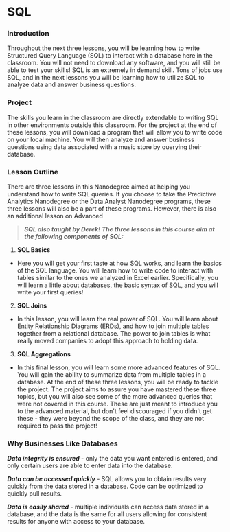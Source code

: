 # SQL

### Introduction 

Throughout the next three lessons, you will be learning how to write Structured Query Language (SQL) to interact with a database here in the classroom. You will not need to download any software, and you will still be able to test your skills!  SQL is an extremely in demand skill. Tons of jobs use SQL, and in the next lessons you will be learning how to utilize SQL to analyze data and answer business questions.  

### Project 

The skills you learn in the classroom are directly extendable to writing SQL in other environments outside this classroom. For the project at the end of these lessons, you will download a program that will allow you to write code on your local machine. You will then analyze and answer business questions using data associated with a music store by querying their database.  

### Lesson Outline 

There are three lessons in this Nanodegree aimed at helping you understand how to write SQL queries. If you choose to take the Predictive Analytics Nanodegree or the Data Analyst Nanodegree programs, these three lessons will also be a part of these programs. However, there is also an additional lesson on Advanced 

> ***SQL also taught by Derek!  The three lessons in this course aim at the following components of SQL:***

1. **SQL Basics** 
- Here you will get your first taste at how SQL works, and learn the basics of the SQL language. You will learn how to write code to interact with tables similar to the ones we analyzed in Excel earlier. Specifically, you will learn a little about databases, the basic syntax of SQL, and you will write your first queries!  

2. **SQL Joins** 
- In this lesson, you will learn the real power of SQL. You will learn about Entity Relationship Diagrams (ERDs), and how to join multiple tables together from a relational database. The power to join tables is what really moved companies to adopt this approach to holding data.  

3. **SQL Aggregations** 
- In this final lesson, you will learn some more advanced features of SQL. You will gain the ability to summarize data from multiple tables in a database.  At the end of these three lessons, you will be ready to tackle the project. The project aims to assure you have mastered these three topics, but you will also see some of the more advanced queries that were not covered in this course. These are just meant to introduce you to the advanced material, but don't feel discouraged if you didn't get these - they were beyond the scope of the class, and they are not required to pass the project!

### Why Businesses Like Databases
***Data integrity is ensured*** - only the data you want entered is entered, and only certain users are able to enter data into the database.


***Data can be accessed quickly*** - SQL allows you to obtain results very quickly from the data stored in a database. Code can be optimized to quickly pull results.


***Data is easily shared*** - multiple individuals can access data stored in a database, and the data is the same for all users allowing for consistent results for anyone with access to your database.
